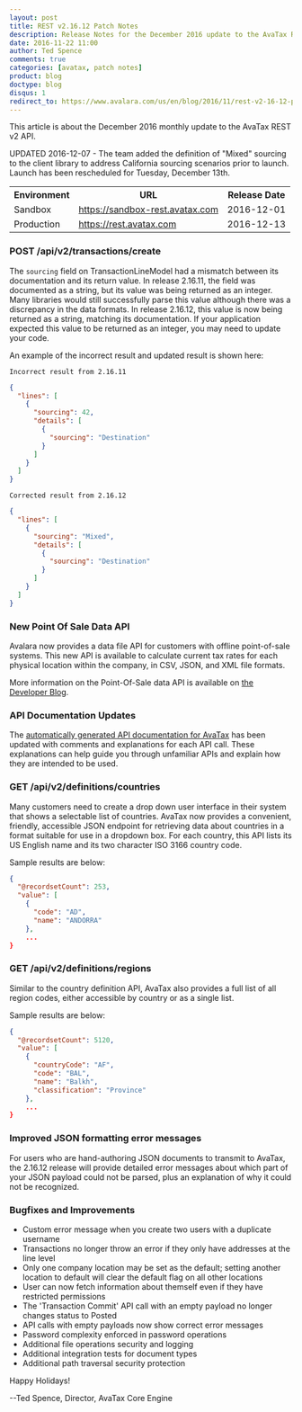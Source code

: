 ```yaml
---
layout: post
title: REST v2.16.12 Patch Notes
description: Release Notes for the December 2016 update to the AvaTax REST v2 API.
date: 2016-11-22 11:00
author: Ted Spence
comments: true
categories: [avatax, patch notes]
product: blog
doctype: blog
disqus: 1
redirect_to: https://www.avalara.com/us/en/blog/2016/11/rest-v2-16-12-patch-notes.html
---
```




This article is about the December 2016 monthly update to the AvaTax REST v2 API.

UPDATED 2016-12-07 - The team added the definition of "Mixed" sourcing to the client library to address California sourcing scenarios prior to launch.  Launch has been rescheduled for Tuesday, December 13th.

<div class="mobile-table">
  <table class="styled-table">
    <tr>
      <th>Environment</th>
      <th>URL</th>
      <th>Release Date</th>
    </tr>
    <tr>
      <td>Sandbox</td>
          <td><a href="https://sandbox-rest.avatax.com">https://sandbox-rest.avatax.com</a></td>
      <td>2016-12-01</td>
    </tr>
    <tr>
      <td>Production</td>
          <td><a href="https://rest.avatax.com">https://rest.avatax.com</a></td>
      <td>2016-12-13</td>
    </tr>
  </table>
</div>

<h3>POST /api/v2/transactions/create</h3>

The `sourcing` field on TransactionLineModel had a mismatch between its documentation and its return value.  In release 2.16.11, the field was documented as a string, but its value was being returned as an integer.  Many libraries would still successfully parse this value although there was a discrepancy in the data formats.  In release 2.16.12, this value is now being returned as a string, matching its documentation.  If your application expected this value to be returned as an integer, you may need to update your code.

An example of the incorrect result and updated result is shown here:

`Incorrect result from 2.16.11`

```json
{
  "lines": [
    {
      "sourcing": 42,
      "details": [
        {
          "sourcing": "Destination"
        }
      ]
    }
  ]
}
```

`Corrected result from 2.16.12`

```json
{
  "lines": [
    {
      "sourcing": "Mixed",
      "details": [
        {
          "sourcing": "Destination"
        }
      ]
    }
  ]
}
```

<h3>New Point Of Sale Data API</h3>

Avalara now provides a data file API for customers with offline point-of-sale systems.  This new API is available to calculate current tax rates for each physical location within the company, in CSV, JSON, and XML file formats.

More information on the Point-Of-Sale data API is available on <a href="/blog/2016/11/28/point-of-sale-data-api/">the Developer Blog</a>.

<h3>API Documentation Updates</h3>

The <a href="/api-reference/avatax/rest/v2/">automatically generated API documentation for AvaTax</a> has been updated with comments and explanations for each API call.  These explanations can help guide you through unfamiliar APIs and explain how they are intended to be used.

<h3>GET /api/v2/definitions/countries</h3>

Many customers need to create a drop down user interface in their system that shows a selectable list of countries.  AvaTax now provides a convenient, friendly, accessible JSON endpoint for retrieving data about countries in a format suitable for use in a dropdown box.  For each country, this API lists its US English name and its two character ISO 3166 country code.

Sample results are below:

```json
{
  "@recordsetCount": 253,
  "value": [
    {
      "code": "AD",
      "name": "ANDORRA"
    },
    ...
}
```

<h3>GET /api/v2/definitions/regions</h3>

Similar to the country definition API, AvaTax also provides a full list of all region codes, either accessible by country or as a single list.

Sample results are below:

```json
{
  "@recordsetCount": 5120,
  "value": [
    {
      "countryCode": "AF",
      "code": "BAL",
      "name": "Balkh",
      "classification": "Province"
    },
    ...
}
```

<h3>Improved JSON formatting error messages</h3>

For users who are hand-authoring JSON documents to transmit to AvaTax, the 2.16.12 release will provide detailed error messages about which part of your JSON payload could not be parsed, plus an explanation of why it could not be recognized.

<h3>Bugfixes and Improvements</h3>

<ul class="normal">
	<li>Custom error message when you create two users with a duplicate username</li>
	<li>Transactions no longer throw an error if they only have addresses at the line level</li>
	<li>Only one company location may be set as the default; setting another location to default will clear the default flag on all other locations</li>
	<li>User can now fetch information about themself even if they have restricted permissions</li>
	<li>The 'Transaction Commit' API call with an empty payload no longer changes status to Posted</li>
	<li>API calls with empty payloads now show correct error messages</li>
	<li>Password complexity enforced in password operations</li>
	<li>Additional file operations security and logging</li>
	<li>Additional integration tests for document types</li>
	<li>Additional path traversal security protection</li>
</ul>

Happy Holidays!

--Ted Spence, Director, AvaTax Core Engine
